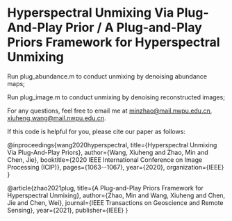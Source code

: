 # Hyperspectral Unmixing Via Plug-And-Play Prior / A Plug-and-Play Priors Framework for Hyperspectral Unmixing

Run plug_abundance.m to conduct unmixing by denoising abundance maps;

Run plug_image.m to conduct unmixing by denoising reconstructed images;

For any questions, feel free to email me at minzhao@mail.nwpu.edu.cn, xiuheng.wang@mail.nwpu.edu.cn.

If this code is helpful for you, please cite our paper as follows:

@inproceedings{wang2020hyperspectral,
  title={Hyperspectral Unmixing Via Plug-And-Play Priors},
  author={Wang, Xiuheng and Zhao, Min and Chen, Jie},
  booktitle={2020 IEEE International Conference on Image Processing (ICIP)},
  pages={1063--1067},
  year={2020},
  organization={IEEE}
}

@article{zhao2021plug,
  title={A Plug-and-Play Priors Framework for Hyperspectral Unmixing},
  author={Zhao, Min and Wang, Xiuheng and Chen, Jie and Chen, Wei},
  journal={IEEE Transactions on Geoscience and Remote Sensing},
  year={2021},
  publisher={IEEE}
}
